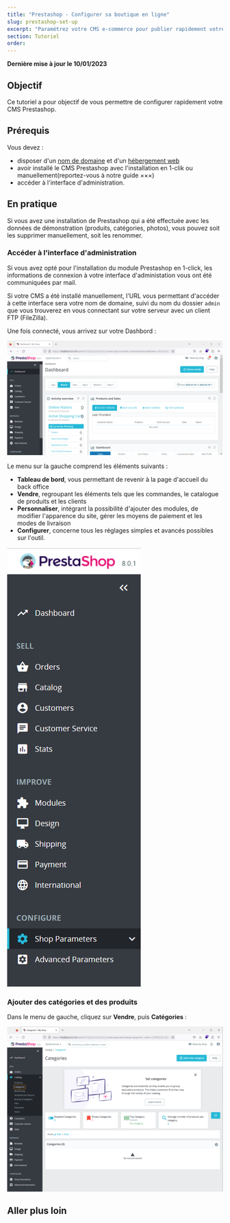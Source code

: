 ```yaml
---
title: "Prestashop - Configurer sa boutique en ligne"
slug: prestashop-set-up
excerpt: "Paramétrez votre CMS e-commerce pour publier rapidement votre site de vente en ligne"
section: Tutoriel
order: 
---
```


**Dernière mise à jour le 10/01/2023**

## Objectif

Ce tutoriel a pour objectif de vous permettre de configurer rapidement votre CMS Prestashop.

## Prérequis

Vous devez :

- disposer d'un [nom de domaine](https://www.ovhcloud.com/en-gb/domains/) et d'un [hébergement web](https://www.ovhcloud.com/en-gb/web-hosting/)
- avoir installé le CMS Prestashop avec l'installation en 1-clik ou manuellement(reportez-vous à notre guide ×××)
- accéder à l'interface d'administration.

## En pratique

Si vous avez une installation de Prestashop qui a été effectuée avec les données de démonstration (produits, catégories, photos), vous pouvez soit les supprimer manuellement, soit les renommer.

### Accéder à l'interface d'administration

Si vous avez opté pour l'installation du module Prestashop en 1-click, les informations de connexion à votre interface d'administation vous ont été communiquées par mail.

Si votre CMS a été installé manuellement, l'URL vous permettant d'accéder à cette interface sera votre nom de domaine, suivi du nom du dossier `admin` que vous trouverez en vous connectant sur votre serveur avec un client FTP (FileZilla).

Une fois connecté, vous arrivez sur votre Dashbord :

![Prestashop Dashboard](images/prestashop_set_up_1.png)

Le menu sur la gauche comprend les éléments suivants :

- **Tableau de bord**, vous permettant de revenir à la page d'accueil du back office
- **Vendre**, regroupant les éléments tels que les commandes, le catalogue de produits et les clients
- **Personnaliser**, intégrant la possibilité d'ajouter des modules, de modifier l'apparence du site, gérer les moyens de paiement et les modes de livraison
- **Configurer**, concerne tous les réglages simples et avancés possibles sur l'outil.

![Dashboard left menu](images/prestashop_set_up_2.png)

### Ajouter des catégories et des produits

Dans le menu de gauche, cliquez sur **Vendre**, puis **Catégories** :

![Menu Sell, categories](images/prestashop_set_up_3.png)





## Aller plus loin
